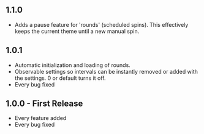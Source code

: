 ## 1.1.0
* Adds a pause feature for 'rounds' (scheduled spins). This effectively
  keeps the current theme until a new manual spin.

## 1.0.1
* Automatic initialization and loading of rounds.
* Observable settings so intervals can be instantly removed or added
  with the settings. 0 or default turns it off.
* Every bug fixed

## 1.0.0 - First Release
* Every feature added
* Every bug fixed
